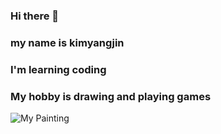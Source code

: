 ### Hi there 👋

<!--
**YANGJIN12/YANGJIN12** is a ✨ _special_ ✨ repository because its `README.md` (this file) appears on your GitHub profile.

Here are some ideas to get you started:

- 🔭 I’m currently working on ...
- 🌱 I’m currently learning ...
- 👯 I’m looking to collaborate on ...
- 🤔 I’m looking for help with ...
- 💬 Ask me about ...
- 📫 How to reach me: ...
- 😄 Pronouns: ...
- ⚡ Fun fact: ...
-->
###  my name is  kimyangjin
###  I'm learning coding
###  My hobby is drawing and playing games
![My Painting](KakaoTalk_20220620_222452525)
